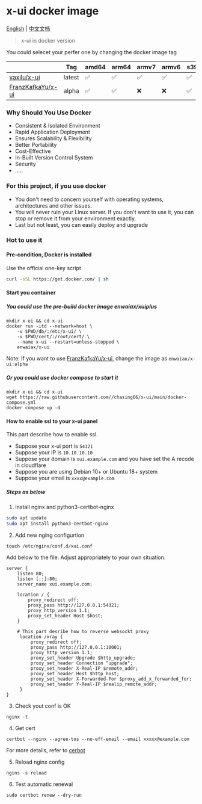 # x-ui docker image

[English](README.md) | [中文文档](./docs/README_zh.md)

> x-ui in docker version

You could selecet your perfer one by changing the docker image tag

|                                                           | Tag    | amd64 | arm64 | armv7 | armv6 | s390x |
| --------------------------------------------------------- | ------ | ----- | ----- | ----- | ----- | ----- |
| [vaxilu/x-ui](https://github.com/vaxilu/x-ui)             | latest | ✅    | ✅    | ✅    | ✅    | ✅    |
| [FranzKafkaYu/x-ui](https://github.com/FranzKafkaYu/x-ui) | alpha  | ✅    | ✅    | ❌    | ❌    | ✅    |

### Why Should You Use Docker

- Consistent & Isolated Environment
- Rapid Application Deployment
- Ensures Scalability & Flexibility
- Better Portability
- Cost-Effective
- In-Built Version Control System
- Security
- .....

### For this project, if you use docker

- You don't need to concern yourself with operating systems, architectures and other issues.
- You will never ruin your Linux server. If you don't want to use it, you can stop or remove it from your environment exactly.
- Last but not least, you can easily deploy and upgrade

### Hot to use it

#### Pre-condition, Docker is installed

Use the official one-key script

```bash
curl -sSL https://get.docker.com/ | sh
```

#### Start you container

##### You could use the pre-build docker image enwaiax/xuiplus

```
mkdir x-ui && cd x-ui
docker run -itd --network=host \
    -v $PWD/db/:/etc/x-ui/ \
    -v $PWD/cert/:/root/cert/ \
    --name x-ui --restart=unless-stopped \
    enwaiax/x-ui
```

Note: If you want to use [FranzKafkaYu/x-ui](https://github.com/FranzKafkaYu/x-ui), change the image as `enwaiax/x-ui:alpha`

##### Or you could use docker compose to start it

```
mkdir x-ui && cd x-ui
wget https://raw.githubusercontent.com//chasing66/x-ui/main/docker-compose.yml
docker compose up -d
```

#### How to enable ssl to your x-ui panel

This part describe how to enable ssl.

- Suppose your x-ui port is `54321`
- Suppose your IP is `10.10.10.10`
- Suppose your domain is `xui.example.com` and you have set the A recode in cloudflare
- Suppose you are using Debian 10+ or Ubuntu 18+ system
- Suppose your email is `xxxx@example.com`

##### Steps as below

1. Install nginx and python3-certbot-nginx

```bash
sudo apt update
sudo apt install python3-certbot-nginx
```

2. Add new nging configurtion

```
touch /etc/nginx/conf.d/xui.conf
```

Add below to the file. Adjust appropriately to your own situation.

```nginx
server {
    listen 80;
    listen [::]:80;
    server_name xui.example.com;

    location / {
        proxy_redirect off;
        proxy_pass http://127.0.0.1:54321;
        proxy_http_version 1.1;
        proxy_set_header Host $host;
    }

    # This part desribe how to reverse websockt proxy
     location /xray {
         proxy_redirect off;
         proxy_pass http://127.0.0.1:10001;
         proxy_http_version 1.1;
         proxy_set_header Upgrade $http_upgrade;
         proxy_set_header Connection "upgrade";
         proxy_set_header X-Real-IP $remote_addr;
         proxy_set_header Host $http_host;
         proxy_set_header X-Forwarded-For $proxy_add_x_forwarded_for;
         proxy_set_header Y-Real-IP $realip_remote_addr;
     }
}
```

3. Check yout conf is OK

```
nginx -t
```

4. Get cert

```
certbot --nginx --agree-tos --no-eff-email --email xxxxx@example.com
```

For more details, refer to [cerbot](https://certbot.eff.org/)

5. Reload nginx config

```
ngins -s reload
```

6. Test automatic renewal

```
sudo certbot renew --dry-run
```
